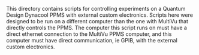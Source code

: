 This directory contains scripts for controlling experiments on a Quantum Design
Dynacool PPMS with external custom electronics. Scripts here were designed to be 
run on a different computer than the one with MultiVu that directly controls the
PPMS. The computer this script runs on must have a direct ethernet connection to
the MultiVu PPMS computer, and this computer must have direct communication, ie
GPIB, with the external custom electronics.

